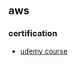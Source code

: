 ## aws

### certification
- [udemy course]( https://www.udemy.com/aws-certified-solutions-architect-associate/#/)
